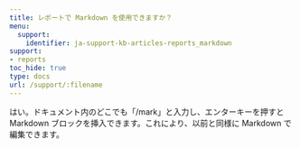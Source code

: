 ```yaml
---
title: レポートで Markdown を使用できますか？
menu:
  support:
    identifier: ja-support-kb-articles-reports_markdown
support:
- reports
toc_hide: true
type: docs
url: /support/:filename
---
```


はい。ドキュメント内のどこでも「/mark」と入力し、エンターキーを押すと Markdown ブロックを挿入できます。これにより、以前と同様に Markdown で編集できます。